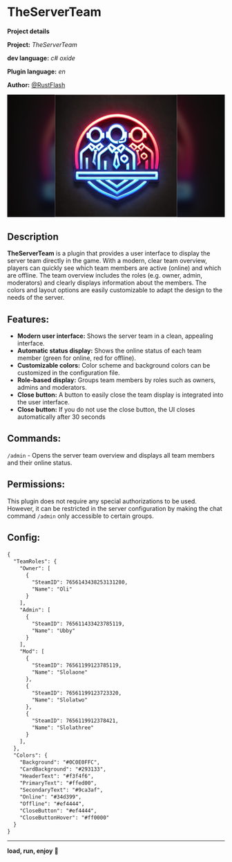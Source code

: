 # TheServerTeam

**__Project details__**

**Project:** *TheServerTeam*

**dev language:** *c# oxide*

**Plugin language:** *en*

**Author:** [@RustFlash](https://github.com/Flash-Ticker)

[![RustFlash - Your Favourite Trio Server](https://github.com/Flash-Ticker/TheServerTeam/blob/main/TheServerTeam_Thumb.png)](https://youtu.be/xJzMHkWhYpw?si=Xg3FFy5DJ8DGYJIP)

## Description
**TheServerTeam** is a plugin that provides a user interface to display the server team directly in the game. With a modern, clear team overview, players can quickly see which team members are active (online) and which are offline. The team overview includes the roles (e.g. owner, admin, moderators) and clearly displays information about the members. The colors and layout options are easily customizable to adapt the design to the needs of the server.

## Features:
- **Modern user interface:** Shows the server team in a clean, appealing interface.
- **Automatic status display:** Shows the online status of each team member (green for online, red for offline).
- **Customizable colors:** Color scheme and background colors can be customized in the configuration file.
- **Role-based display:** Groups team members by roles such as owners, admins and moderators.
- **Close button:** A button to easily close the team display is integrated into the user interface.
- **Close button:** If you do not use the close button, the UI closes automatically after 30 seconds

## Commands:

`/admin` - Opens the server team overview and displays all team members and their online status.



## Permissions:
This plugin does not require any special authorizations to be used. However, it can be restricted in the server configuration by making the chat command `/admin` only accessible to certain groups.


## Config:

```
{
  "TeamRoles": {
    "Owner": [
      {
        "SteamID": 7656143438253131280,
        "Name": "Oli"
      }
    ],
    "Admin": [
      {
        "SteamID": 765611433423785119,
        "Name": "Ubby"
      }
    ],
    "Mod": [
      {
        "SteamID": 76561199123785119,
        "Name": "Slolaone"
      },
      {
        "SteamID": 76561199123723320,
        "Name": "Slolatwo"
      },
      {
        "SteamID": 7656119912378421,
        "Name": "Slolathree"
      }
  	],
  },
  "Colors": {
    "Background": "#0C0E0FFC",
    "CardBackground": "#293133",
    "HeaderText": "#f3f4f6",
    "PrimaryText": "#ffed00",
    "SecondaryText": "#9ca3af",
    "Online": "#34d399",
    "Offline": "#ef4444",
    "CloseButton": "#ef4444",
    "CloseButtonHover": "#ff0000"
  }
}

```

---

**load, run, enjoy** 💝
